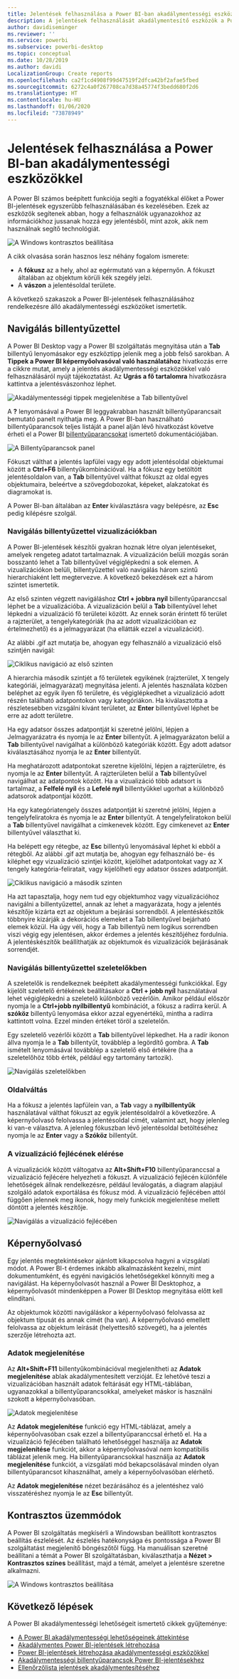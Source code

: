 ```yaml
---
title: Jelentések felhasználása a Power BI-ban akadálymentességi eszközökkel
description: A jelentések felhasználását akadálymentesítő eszközök a Power BI-ban
author: davidiseminger
ms.reviewer: ''
ms.service: powerbi
ms.subservice: powerbi-desktop
ms.topic: conceptual
ms.date: 10/28/2019
ms.author: davidi
LocalizationGroup: Create reports
ms.openlocfilehash: ca2f1cd4908f99d47519f2dfca42bf2afae5fbed
ms.sourcegitcommit: 6272c4a0f267708ca7d38a45774f3bedd680f2d6
ms.translationtype: HT
ms.contentlocale: hu-HU
ms.lasthandoff: 01/06/2020
ms.locfileid: "73878949"
---
```

# <a name="consuming-reports-in-power-bi-with-accessibility-tools"></a>Jelentések felhasználása a Power BI-ban akadálymentességi eszközökkel
A Power BI számos beépített funkciója segíti a fogyatékkal élőket a Power BI-jelentések egyszerűbb felhasználásában és kezelésében. Ezek az eszközök segítenek abban, hogy a felhasználók ugyanazokhoz az információkhoz jussanak hozzá egy jelentésből, mint azok, akik nem használnak segítő technológiát.

![A Windows kontrasztos beállítása](media/desktop-accessibility/accessibility-consuming-tools-01.png)

A cikk olvasása során hasznos lesz néhány fogalom ismerete:

* A **fókusz** az a hely, ahol az egérmutató van a képernyőn. A fókuszt általában az objektum körüli kék szegély jelzi.
* A **vászon** a jelentésoldal területe.

A következő szakaszok a Power BI-jelentések felhasználásához rendelkezésre álló akadálymentességi eszközöket ismertetik.

## <a name="keyboard-navigation"></a>Navigálás billentyűzettel

A Power BI Desktop vagy a Power BI szolgáltatás megnyitása után a **Tab** billentyű lenyomásakor egy eszköztipp jelenik meg a jobb felső sarokban. A **Tippek a Power BI képernyőolvasóval való használatához** hivatkozás erre a cikkre mutat, amely a jelentés akadálymentességi eszközökkel való felhasználásáról nyújt tájékoztatást. Az **Ugrás a fő tartalomra** hivatkozásra kattintva a jelentésvászonhoz léphet.

![Akadálymentességi tippek megjelenítése a Tab billentyűvel](media/desktop-accessibility/accessibility-consuming-tools-02.png)

A **?** lenyomásával a Power BI leggyakrabban használt billentyűparancsait bemutató panelt nyithatja meg. A Power BI-ban használható billentyűparancsok teljes listáját a panel alján lévő hivatkozást követve érheti el a Power BI [billentyűparancsokat](desktop-accessibility-keyboard-shortcuts.md) ismertető dokumentációjában.

![A Billentyűparancsok panel](media/desktop-accessibility/accessibility-consuming-tools-03.png)

Fókuszt válthat a jelentés lapfülei vagy egy adott jelentésoldal objektumai között a **Ctrl+F6** billentyűkombinációval. Ha a fókusz egy betöltött jelentésoldalon van, a **Tab** billentyűvel válthat fókuszt az oldal egyes objektumaira, beleértve a szövegdobozokat, képeket, alakzatokat és diagramokat is. 

A Power BI-ban általában az **Enter** kiválasztásra vagy belépésre, az **Esc** pedig kilépésre szolgál.

### <a name="keyboard-navigation-for-visuals"></a>Navigálás billentyűzettel vizualizációkban

A Power BI-jelentések készítői gyakran hoznak létre olyan jelentéseket, amelyek rengeteg adatot tartalmaznak. A vizualizáción belüli mozgás során bosszantó lehet a Tab billentyűvel végiglépkedni a sok elemen. A vizualizációkon belüli, billentyűzettel való navigálás három szintű hierarchiaként lett megtervezve. A következő bekezdések ezt a három szintet ismertetik.

Az első szinten végzett navigáláshoz **Ctrl + jobbra nyíl** billentyűparanccsal léphet be a vizualizációba. A vizualizáción belül a **Tab** billentyűvel lehet lépkedni a vizualizáció fő területei között. Az ennek során érintett fő terület a rajzterület, a tengelykategóriák (ha az adott vizualizációban ez értelmezhető) és a jelmagyarázat (ha ellátták ezzel a vizualizációt).

Az alábbi .gif azt mutatja be, ahogyan egy felhasználó a vizualizáció első szintjén navigál:

![Ciklikus navigáció az első szinten](media/desktop-accessibility/accessibility-consuming-tools-04.gif)

A hierarchia második szintjét a fő területek egyikének (rajzterület, X tengely kategóriái, jelmagyarázat) megnyitása jelenti. A jelentés használata közben beléphet az egyik ilyen fő területre, és végiglépkedhet a vizualizáció adott részén található adatpontokon vagy kategóriákon. Ha kiválasztotta a részletesebben vizsgálni kívánt területet, az **Enter** billentyűvel léphet be erre az adott területre.

Ha egy adatsor összes adatpontját ki szeretné jelölni, lépjen a Jelmagyarázatra és nyomja le az **Enter** billentyűt. A jelmagyarázaton belül a **Tab** billentyűvel navigálhat a különböző kategóriák között. Egy adott adatsor kiválasztásához nyomja le az **Enter** billentyűt.

Ha meghatározott adatpontokat szeretne kijelölni, lépjen a rajzterületre, és nyomja le az **Enter** billentyűt. A rajzterületen belül a **Tab** billentyűvel navigálhat az adatpontok között. Ha a vizualizáció több adatsort is tartalmaz, a **Felfelé nyíl** és a **Lefelé nyíl** billentyűkkel ugorhat a különböző adatsorok adatpontjai között.

Ha egy kategóriatengely összes adatpontját ki szeretné jelölni, lépjen a tengelyfeliratokra és nyomja le az **Enter** billentyűt. A tengelyfeliratokon belül a **Tab** billentyűvel navigálhat a címkenevek között. Egy címkenevet az **Enter** billentyűvel választhat ki.

Ha belépett egy rétegbe, az **Esc** billentyű lenyomásával léphet ki ebből a rétegből. Az alábbi .gif azt mutatja be, ahogyan egy felhasználó be- és kiléphet egy vizualizáció szintjei között, kijelölhet adatpontokat vagy az X tengely kategória-feliratait, vagy kijelölheti egy adatsor összes adatpontját.

![Ciklikus navigáció a második szinten](media/desktop-accessibility/accessibility-consuming-tools-05.gif)

Ha azt tapasztalja, hogy nem tud egy objektumhoz vagy vizualizációhoz navigálni a billentyűzettel, annak az lehet a magyarázata, hogy a jelentés készítője kizárta ezt az objektum a bejárási sorrendből. A jelentéskészítők többnyire kizárják a dekorációs elemeket a Tab billentyűvel bejárható elemek közül. Ha úgy véli, hogy a Tab billentyű nem logikus sorrendben viszi végig egy jelentésen, akkor érdemes a jelentés készítőjéhez fordulnia. A jelentéskészítők beállíthatják az objektumok és vizualizációk bejárásának sorrendjét.

### <a name="keyboard-navigation-for-slicers"></a>Navigálás billentyűzettel szeletelőkben

A szeletelők is rendelkeznek beépített akadálymentességi funkciókkal. Egy kijelölt szeletelő értékének beállításakor a **Ctrl + jobb nyíl** használatával lehet végiglépkedni a szeletelő különböző vezérlőin. Amikor például először nyomja le a **Ctrl+jobb nyílbillentyű** kombinációt, a fókusz a radírra kerül. A **szóköz** billentyű lenyomása ekkor azzal egyenértékű, mintha a radírra kattintott volna. Ezzel minden értéket töröl a szeletelőn.

Egy szeletelő vezérlői között a **Tab** billentyűvel lépkedhet. Ha a radír ikonon állva nyomja le a **Tab** billentyűt, továbblép a legördítő gombra. A **Tab** ismételt lenyomásával továbblép a szeletelő első értékére (ha a szeletelőhöz több érték, például egy tartomány tartozik).

![Navigálás szeletelőkben](media/desktop-accessibility/accessibility-consuming-tools-06.png)

### <a name="switching-pages"></a>Oldalváltás

Ha a fókusz a jelentés lapfülein van, a **Tab** vagy a **nyílbillentyűk** használatával válthat fókuszt az egyik jelentésoldalról a következőre. A képernyőolvasó felolvassa a jelentésoldal címét, valamint azt, hogy jelenleg ki van-e választva. A jelenleg fókuszban lévő jelentésoldal betöltéséhez nyomja le az **Enter** vagy a **Szóköz** billentyűt.

### <a name="accessing-the-visual-header"></a>A vizualizáció fejlécének elérése
A vizualizációk között váltogatva az **Alt+Shift+F10** billentyűparanccsal a vizualizáció fejlécére helyezheti a fókuszt. A vizualizáció fejlécén különféle lehetőségek állnak rendelkezésre, például leválogatás, a diagram alapjául szolgáló adatok exportálása és fókusz mód. A vizualizáció fejlécében attól függően jelennek meg ikonok, hogy mely funkciók megjelenítése mellett döntött a jelentés készítője.

![Navigálás a vizualizáció fejlécében](media/desktop-accessibility/accessibility-consuming-tools-07.png)

## <a name="screen-reader"></a>Képernyőolvasó

Egy jelentés megtekintésekor ajánlott kikapcsolva hagyni a vizsgálati módot. A Power BI-t érdemes inkább alkalmazásként kezelni, mint dokumentumként, és egyéni navigációs lehetőségekkel könnyíti meg a navigálást. Ha képernyőolvasót használ a Power BI Desktophoz, a képernyőolvasót mindenképpen a Power BI Desktop megnyitása előtt kell elindítani.

Az objektumok közötti navigáláskor a képernyőolvasó felolvassa az objektum típusát és annak címét (ha van). A képernyőolvasó emellett felolvassa az objektum leírását (helyettesítő szövegét), ha a jelentés szerzője létrehozta azt.

### <a name="show-data"></a>Adatok megjelenítése
Az **Alt+Shift+F11** billentyűkombinációval megjelenítheti az **Adatok megjelenítése** ablak akadálymentesített verzióját. Ez lehetővé teszi a vizualizációban használt adatok feltárását egy HTML-táblában, ugyanazokkal a billentyűparancsokkal, amelyeket máskor is használni szokott a képernyőolvasóban.

![Adatok megjelenítése](media/desktop-accessibility/accessibility-04.png)

Az **Adatok megjelenítése** funkció egy HTML-táblázat, amely a képernyőolvasóban csak ezzel a billentyűparanccsal érhető el. Ha a vizualizáció fejlécében található lehetőséggel használja az **Adatok megjelenítése** funkciót, akkor a képernyőolvasóval *nem* kompatibilis táblázat jelenik meg.  Ha billentyűparancsokkal használja az **Adatok megjelenítése** funkciót, a vizsgálati mód bekapcsolásával minden olyan billentyűparancsot kihasználhat, amely a képernyőolvasóban elérhető.

Az **Adatok megjelenítése** nézet bezárásához és a jelentéshez való visszatéréshez nyomja le az **Esc** billentyűt.

## <a name="high-contrast-modes"></a>Kontrasztos üzemmódok

A Power BI szolgáltatás megkísérli a Windowsban beállított kontrasztos beállítás észlelését. Az észlelés hatékonysága és pontossága a Power BI szolgáltatást megjelenítő böngészőtől függ. Ha manuálisan szeretné beállítani a témát a Power BI szolgáltatásban, kiválaszthatja a **Nézet > Kontrasztos színes** beállítást, majd a témát, amelyet a jelentésre szeretne alkalmazni.

![A Windows kontrasztos beállítása](media/desktop-accessibility/accessibility-consuming-tools-01.png)


## <a name="next-steps"></a>Következő lépések

A Power BI akadálymentességi lehetőségeit ismertető cikkek gyűjteménye:

* [A Power BI akadálymentességi lehetőségeinek áttekintése](desktop-accessibility-overview.md) 
* [Akadálymentes Power BI-jelentések létrehozása](desktop-accessibility-creating-reports.md) 
* [Power BI-jelentések létrehozása akadálymentességi eszközökkel](desktop-accessibility-creating-tools.md)
* [Akadálymentességi billentyűparancsok Power BI-jelentésekhez](desktop-accessibility-keyboard-shortcuts.md)
* [Ellenőrzőlista jelentések akadálymentesítéséhez](desktop-accessibility-creating-reports.md#report-accessibility-checklist)


